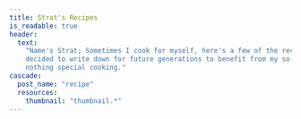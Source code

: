 ```yaml
---
title: Strat's Recipes
is_readable: true
header:
  text:
    "Name's Strat; Sometimes I cook for myself, here's a few of the recipes I've
    decided to write down for future generations to benefit from my so-so,
    nothing special cooking."
cascade:
  post_name: "recipe"
  resources:
    thumbnail: "thumbnail.*"
---
```

